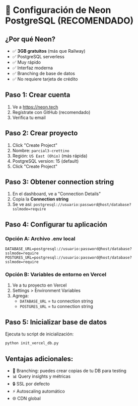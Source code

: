 # 🐘 Configuración de Neon PostgreSQL (RECOMENDADO)

## ¿Por qué Neon?
- ✅ **3GB gratuitos** (más que Railway)
- ✅ PostgreSQL serverless
- ✅ Muy rápido
- ✅ Interfaz moderna
- ✅ Branching de base de datos
- ✅ No requiere tarjeta de crédito

## Paso 1: Crear cuenta
1. Ve a https://neon.tech
2. Regístrate con GitHub (recomendado)
3. Verifica tu email

## Paso 2: Crear proyecto
1. Click "Create Project"
2. Nombre: `parcial3-crettino`
3. Región: `US East (Ohio)` (más rápida)
4. PostgreSQL version: 15 (default)
5. Click "Create Project"

## Paso 3: Obtener connection string
1. En el dashboard, ve a "Connection Details"
2. Copia la **Connection string**
3. Se ve así: `postgresql://usuario:password@host/database?sslmode=require`

## Paso 4: Configurar tu aplicación

### Opción A: Archivo .env local
```env
DATABASE_URL=postgresql://usuario:password@host/database?sslmode=require
POSTGRES_URL=postgresql://usuario:password@host/database?sslmode=require
```

### Opción B: Variables de entorno en Vercel
1. Ve a tu proyecto en Vercel
2. Settings > Environment Variables
3. Agrega:
   - `DATABASE_URL` = tu connection string
   - `POSTGRES_URL` = tu connection string

## Paso 5: Inicializar base de datos
Ejecuta tu script de inicialización:
```bash
python init_vercel_db.py
```

## Ventajas adicionales:
- 🔄 Branching: puedes crear copias de tu DB para testing
- 📊 Query insights y métricas
- 🔒 SSL por defecto
- ⚡ Autoscaling automático
- 🌐 CDN global